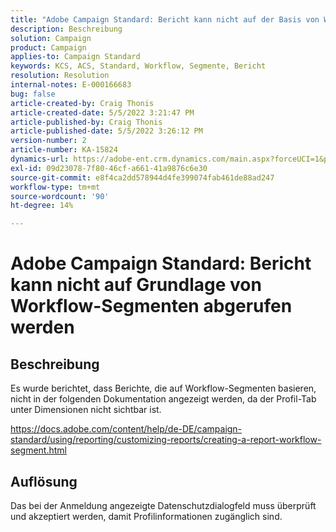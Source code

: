 ```yaml
---
title: "Adobe Campaign Standard: Bericht kann nicht auf der Basis von Workflow-Segmenten abgerufen werden."
description: Beschreibung
solution: Campaign
product: Campaign
applies-to: Campaign Standard
keywords: KCS, ACS, Standard, Workflow, Segmente, Bericht
resolution: Resolution
internal-notes: E-000166683
bug: false
article-created-by: Craig Thonis
article-created-date: 5/5/2022 3:21:47 PM
article-published-by: Craig Thonis
article-published-date: 5/5/2022 3:26:12 PM
version-number: 2
article-number: KA-15824
dynamics-url: https://adobe-ent.crm.dynamics.com/main.aspx?forceUCI=1&pagetype=entityrecord&etn=knowledgearticle&id=9599cb0f-87cc-ec11-a7b5-6045bd00d995
exl-id: 09d23078-7f80-46cf-a661-41a9876c6e30
source-git-commit: e8f4ca2dd578944d4fe399074fab461de88ad247
workflow-type: tm+mt
source-wordcount: '90'
ht-degree: 14%

---
```


# Adobe Campaign Standard: Bericht kann nicht auf Grundlage von Workflow-Segmenten abgerufen werden

## Beschreibung


Es wurde berichtet, dass Berichte, die auf Workflow-Segmenten basieren, nicht in der folgenden Dokumentation angezeigt werden, da der Profil-Tab unter Dimensionen nicht sichtbar ist.

https://docs.adobe.com/content/help/de-DE/campaign-standard/using/reporting/customizing-reports/creating-a-report-workflow-segment.html


## Auflösung


Das bei der Anmeldung angezeigte Datenschutzdialogfeld muss überprüft und akzeptiert werden, damit Profilinformationen zugänglich sind.
